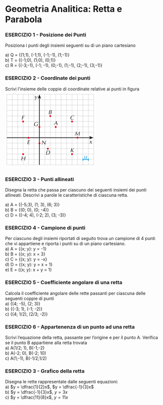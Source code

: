 
# Geometria Analitica: Retta e Parabola

### ESERCIZIO 1 - Posizione dei Punti
Posiziona i punti degli insiemi seguenti su di un piano cartesiano  

a) Q = {(1;1), (-1;1), (-1;-1), (1;-1)}   
b) T = {(-1;0), (1;0), (0;1)}  
c) R = {(-3;-1), (-1; -1), (0;-1), (1;-1), (2;-1), (3;-1)}

### ESERCIZIO 2 - Coordinate dei punti
Scrivi l'insieme delle coppie di coordinate relative ai punti in figura
![Punti](img/Fig1.png)

### ESERCIZIO 3 - Punti allineati
Disegna la retta che passa per ciascuno dei seguenti insiemi dei punti allineati. Descrivi a parole le caratteristiche di ciascuna retta.  

a) A = {(-5;3), (1; 3), (6; 3)}  
b) B = {(0; 0), (0; -4)}  
c) D = {(-4; 4), (-2; 2), (3; -3)}

### ESERCIZIO 4 - Campione di punti
Per ciascuno degli insiemi riportati di seguito trova un campione di 4 punti che vi appartiene e riporta i punti su di un piano cartesiano.  
a) A = {(x; y): y = -1}  
b) B = {(x; y): x = 3}  
c) C = {(x; y): y = -x}  
d) D = {(x; y): y = x + 1}  
e) E = {(x; y): x + y = 1}

### ESERCIZIO 5 - Coefficiente angolare di una retta
Calcola il coefficiente angolare delle rette passanti per ciascuna delle seguenti coppie di punti  
a) {(4; -5), (2; 3)}  
b) {(-3; 1), (-1; -2)}  
c) {(4; 1/2), (2/3; -2)}  

### ESERCIZIO 6 - Appartenenza di un punto ad una retta
Scrivi l’equazione della retta, passante per l’origine e per il punto A. Verifica se il punto B appartiene alla retta trovata  
a) A(1/2; 1), B(-1;-2)  
b) A(-2; 0), B(-2; 10)   
c) A(1;-1), B(-1/2;1/2)    

### ESERCIZIO 3 - Grafico della retta
Disegna le rette rappresentate dalle seguenti equazioni:  
a) $y = \dfrac{1}{2}x$, $y = \dfrac{-1}{3}x$  
b) $y = \dfrac{-1}{3}x$, $y = 3x$  
c) $y = \dfrac{11}{8}x$, $y = 11 x$  
